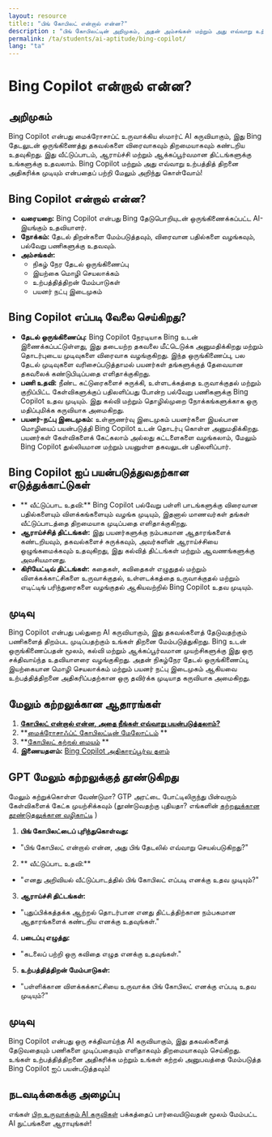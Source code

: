 ```yaml
---
layout: resource
title:: "பிங் கோபிலட் என்றால் என்ன?"
description : "பிங் கோபிலட்டின் அறிமுகம், அதன் அம்சங்கள் மற்றும் அது எவ்வாறு உற்பத்தித் திறனை மேம்படுத்துகிறது."
permalink: /ta/students/ai-aptitude/bing-copilot/
lang: "ta"
---
```


# Bing Copilot என்றால் என்ன?

## அறிமுகம்
Bing Copilot என்பது மைக்ரோசாப்ட் உருவாக்கிய ஸ்மார்ட் AI கருவியாகும், இது Bing தேடலுடன் ஒருங்கிணைத்து தகவல்களை விரைவாகவும் திறமையாகவும் கண்டறிய உதவுகிறது. இது வீட்டுப்பாடம், ஆராய்ச்சி மற்றும் ஆக்கப்பூர்வமான திட்டங்களுக்கு உங்களுக்கு உதவலாம். Bing Copilot மற்றும் அது எவ்வாறு உற்பத்தித் திறனை அதிகரிக்க முடியும் என்பதைப் பற்றி மேலும் அறிந்து கொள்வோம்!

## Bing Copilot என்றால் என்ன?
- **வரையறை:** Bing Copilot என்பது Bing தேடுபொறியுடன் ஒருங்கிணைக்கப்பட்ட AI- இயங்கும் உதவியாளர்.
- **நோக்கம்:** தேடல் திறன்களை மேம்படுத்தவும், விரைவான பதில்களை வழங்கவும், பல்வேறு பணிகளுக்கு உதவவும்.
- **அம்சங்கள்:**
  - நிகழ் நேர தேடல் ஒருங்கிணைப்பு
  - இயற்கை மொழி செயலாக்கம்
  - உற்பத்தித்திறன் மேம்பாடுகள்
  - பயனர் நட்பு இடைமுகம்

## Bing Copilot எப்படி வேலை செய்கிறது?
- **தேடல் ஒருங்கிணைப்பு:** Bing Copilot நேரடியாக Bing உடன் இணைக்கப்பட்டுள்ளது, இது தடையற்ற தகவலை மீட்டெடுக்க அனுமதிக்கிறது மற்றும் தொடர்புடைய முடிவுகளை விரைவாக வழங்குகிறது. இந்த ஒருங்கிணைப்பு, பல தேடல் முடிவுகளை வரிசைப்படுத்தாமல் பயனர்கள் தங்களுக்குத் தேவையான தகவலைக் கண்டுபிடிப்பதை எளிதாக்குகிறது.
- **பணி உதவி:** நீண்ட கட்டுரைகளைச் சுருக்கி, உள்ளடக்கத்தை உருவாக்குதல் மற்றும் குறிப்பிட்ட கேள்விகளுக்குப் பதிலளிப்பது போன்ற பல்வேறு பணிகளுக்கு Bing Copilot உதவ முடியும். இது கல்வி மற்றும் தொழில்முறை நோக்கங்களுக்காக ஒரு மதிப்புமிக்க கருவியாக அமைகிறது.
- **பயனர்-நட்பு இடைமுகம்:** உள்ளுணர்வு இடைமுகம் பயனர்களை இயல்பான மொழியைப் பயன்படுத்தி Bing Copilot உடன் தொடர்பு கொள்ள அனுமதிக்கிறது. பயனர்கள் கேள்விகளைக் கேட்கலாம் அல்லது கட்டளைகளை வழங்கலாம், மேலும் Bing Copilot துல்லியமான மற்றும் பயனுள்ள தகவலுடன் பதிலளிப்பார்.

## Bing Copilot ஐப் பயன்படுத்துவதற்கான எடுத்துக்காட்டுகள்
- ** வீட்டுப்பாட உதவி:** Bing Copilot பல்வேறு பள்ளி பாடங்களுக்கு விரைவான பதில்களையும் விளக்கங்களையும் வழங்க முடியும், இதனால் மாணவர்கள் தங்கள் வீட்டுப்பாடத்தை திறமையாக முடிப்பதை எளிதாக்குகிறது.
- **ஆராய்ச்சித் திட்டங்கள்:** இது பயனர்களுக்கு நம்பகமான ஆதாரங்களைக் கண்டறியவும், தகவல்களைச் சுருக்கவும், அவர்களின் ஆராய்ச்சியை ஒழுங்கமைக்கவும் உதவுகிறது, இது கல்வித் திட்டங்கள் மற்றும் ஆவணங்களுக்கு அவசியமானது.
- **கிரியேட்டிவ் திட்டங்கள்:** கதைகள், கவிதைகள் எழுதுதல் மற்றும் விளக்கக்காட்சிகளை உருவாக்குதல், உள்ளடக்கத்தை உருவாக்குதல் மற்றும் எடிட்டிங் பரிந்துரைகளை வழங்குதல் ஆகியவற்றில் Bing Copilot உதவ முடியும்.

## முடிவு
Bing Copilot என்பது பல்துறை AI கருவியாகும், இது தகவல்களைத் தேடுவதற்கும் பணிகளைத் திறம்பட முடிப்பதற்கும் உங்கள் திறனை மேம்படுத்துகிறது. Bing உடன் ஒருங்கிணைப்பதன் மூலம், கல்வி மற்றும் ஆக்கப்பூர்வமான முயற்சிகளுக்கு இது ஒரு சக்திவாய்ந்த உதவியாளரை வழங்குகிறது. அதன் நிகழ்நேர தேடல் ஒருங்கிணைப்பு, இயற்கையான மொழி செயலாக்கம் மற்றும் பயனர் நட்பு இடைமுகம் ஆகியவை உற்பத்தித்திறனை அதிகரிப்பதற்கான ஒரு தவிர்க்க முடியாத கருவியாக அமைகிறது.

## மேலும் கற்றலுக்கான ஆதாரங்கள்

1. **[கோபிலட் என்றால் என்ன, அதை நீங்கள் எவ்வாறு பயன்படுத்தலாம்?](https://www.microsoft.com/en-us/bing/do-more-with-ai/what-is-bing-chat-and-how-can-you-use-it)**
2. **[மைக்ரோசாஃப்ட் கோபிலட்டின் மேலோட்டம்](https://learn.microsoft.com/en-us/copilot/overview) **
3. **[கோபிலட் கற்றல் மையம்](https://learn.microsoft.com/en-us/copilot/) **
5. **இணையதளம்:** [Bing Copilot அதிகாரப்பூர்வ தளம்](https://www.bing.com/copilot)

## GPT மேலும் கற்றலுக்குத் தூண்டுகிறது
மேலும் கற்றுக்கொள்ள வேண்டுமா? GTP அரட்டை போட்டிலிருந்து பின்வரும் கேள்விகளைக் கேட்க முயற்சிக்கவும்
(தூண்டுவதற்கு புதியதா? எங்களின் [கற்றலுக்கான தூண்டுதலுக்கான வழிகாட்டி](../guide-to-prompting-for-learning/) )

1. **பிங் கோபிலட்டைப் புரிந்துகொள்வது:**
 - "பிங் கோபிலட் என்றால் என்ன, அது பிங் தேடலில் எவ்வாறு செயல்படுகிறது?"
2. ** வீட்டுப்பாட உதவி:**
 - "எனது அறிவியல் வீட்டுப்பாடத்தில் பிங் கோபிலட் எப்படி எனக்கு உதவ முடியும்?"
3. **ஆராய்ச்சி திட்டங்கள்:**
 - "புதுப்பிக்கத்தக்க ஆற்றல் தொடர்பான எனது திட்டத்திற்கான நம்பகமான ஆதாரங்களைக் கண்டறிய எனக்கு உதவுங்கள்."
4. **படைப்பு எழுத்து:**
 - "கடலைப் பற்றி ஒரு கவிதை எழுத எனக்கு உதவுங்கள்."
5. **உற்பத்தித்திறன் மேம்பாடுகள்:**
 - "பள்ளிக்கான விளக்கக்காட்சியை உருவாக்க பிங் கோபிலட் எனக்கு எப்படி உதவ முடியும்?"

## முடிவு
Bing Copilot என்பது ஒரு சக்திவாய்ந்த AI கருவியாகும், இது தகவல்களைத் தேடுவதையும் பணிகளை முடிப்பதையும் எளிதாகவும் திறமையாகவும் செய்கிறது. உங்கள் உற்பத்தித்திறனை அதிகரிக்க மற்றும் உங்கள் கற்றல் அனுபவத்தை மேம்படுத்த Bing Copilot ஐப் பயன்படுத்தவும்!

## நடவடிக்கைக்கு அழைப்பு
எங்கள் [பிற உருவாக்கும் AI கருவிகள்](../other-generative-ai-tools/) பக்கத்தைப் பார்வையிடுவதன் மூலம் மேம்பட்ட AI நுட்பங்களை ஆராயுங்கள்!